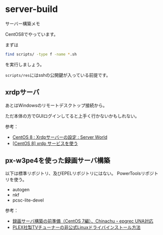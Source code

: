 # server-build
サーバー構築メモ

CentOS8でやっています。

まずは
```sh
find scripts/ -type f -name *.sh
```
を実行しましょう。

`scripts/res`にはsshの公開鍵が入っている前提です。


## xrdpサーバ
あとはWindowsのリモートデスクトップ接続から。

ただ本体の方でGUIログインしてると上手く行かないかもしれない。

参考：
- [CentOS 8 : Xrdpサーバーの設定 : Server World](https://www.server-world.info/query?os=CentOS_8&p=desktop&f=3)
- [[CentOS 8] xrdp サービスを使う](https://bitwalk.blogspot.com/2019/10/centos-8-xrdp.html)



## px-w3pe4を使った録画サーバ構築

以下は標準リポジトリ、及びEPELリポジトリにはない。
PowerToolsリポジトリを使う。
- autogen
- nkf
- pcsc-lite-devel

参考：
- [録画サーバ構築の前準備（CentOS 7編）、Chinachu・epgrec UNA対応](https://www.jifu-labo.net/2015/09/centos7_pre/)
- [PLEX社製TVチューナーの非公式Linuxドライバインストール方法 ](https://www.jifu-labo.net/2019/01/unofficial_plex_driver/)
